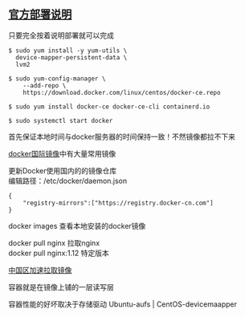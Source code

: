 ﻿## [官方部署说明](https://docs.docker.com/install/linux/docker-ce/centos/)

只要完全按着说明部署就可以完成
```
$ sudo yum install -y yum-utils \
  device-mapper-persistent-data \
  lvm2

$ sudo yum-config-manager \
    --add-repo \
    https://download.docker.com/linux/centos/docker-ce.repo

$ sudo yum install docker-ce docker-ce-cli containerd.io

$ sudo systemctl start docker
```

首先保证本地时间与docker服务器的时间保持一致！不然镜像都拉不下来

[docker国际镜像](https://hub.docker.com/search?&q=)中有大量常用镜像

更新Docker使用国内的的镜像仓库<br>
编辑路径：/etc/docker/daemon.json

    {
        "registry-mirrors":["https://registry.docker-cn.com"]
    }

docker images   查看本地安装的docker镜像

docker pull nginx	拉取nginx<br>
docker pull nginx:1.12	特定版本

[中国区加速拉取镜像](https://www.cnblogs.com/weifeng1463/p/7468391.html)

容器就是在镜像上铺的一层读写层

容器性能的好坏取决于存储驱动	Ubuntu-aufs |	CentOS-devicemaapper
